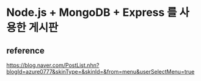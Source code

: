 # Node.js + MongoDB + Express 를 사용한 게시판


## reference
https://blog.naver.com/PostList.nhn?blogId=azure0777&skinType=&skinId=&from=menu&userSelectMenu=true
